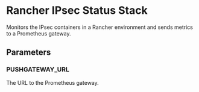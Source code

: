 Rancher IPsec Status Stack
==========================

Monitors the IPsec containers in a Rancher environment and sends metrics to a Prometheus gateway.


Parameters
----------

### PUSHGATEWAY_URL

The URL to the Prometheus gateway.
